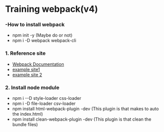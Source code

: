 # Training webpack(v4)

### -How to install webpack

- npm init -y (Maybe do or not)
- npm i -D webpack webpack-cli

### 1. Reference site

- [ Webpack Documentation ](https://webpack.js.org/concepts/)
- [ example site1 ](http://www.daleseo.com/webpack-config/)
- [ example site 2](https://brightparagon.wordpress.com/2018/04/08/webpack-v4-asset-management/)

### 2. Install node module

- npm i --D style-loader css-loader
- npm i -D file-loader csv-loader
- npm install html-webpack-plugin -dev (This plugin is that makes to auto the index.html)
- npm install clean-webpack-plugin -dev (This plugin is that clean the bundle files)
